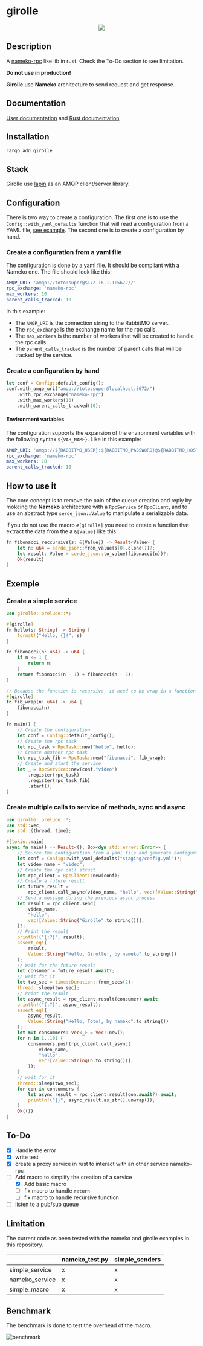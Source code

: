 # girolle


<div align="center">
<img src="girolle.png"></img>
</div>

## Description

A [nameko-rpc](https://github.com/nameko/nameko) like lib in rust. Check the To-Do
section to see limitation.

**Do not use in production!**

**Girolle** use **Nameko** architecture to send request and get response.

## Documentation

[User documentation](https://doubleailes.github.io/girolle/) and [Rust documentation](https://crates.io/crates/girolle)

## Installation

`cargo add girolle`

## Stack

Girolle use [lapin](https://github.com/amqp-rs/lapin) as an AMQP client/server library.

## Configuration

There is two way to create a configuration. The first one is to use the `Config::with_yaml_defaults` function that will read a configuration from
a YAML file, [see example](https://github.com/doubleailes/girolle/blob/main/examples/config.yml). The second one is to create a configuration by hand.

### Create a configuration from a yaml file

The configuration is done by a yaml file. It should be compliant with a Nameko one.
The file should look like this:

```yaml
AMQP_URI: 'amqp://toto:super@$172.16.1.1:5672//'
rpc_exchange: 'nameko-rpc'
max_workers: 10
parent_calls_tracked: 10
```

In this example:
* The `AMQP_URI` is the connection string to the RabbitMQ server.
* The `rpc_exchange` is the exchange name for the rpc calls.
* The `max_workers` is the number of workers that will be created to handle the rpc calls.
* The `parent_calls_tracked` is the number of parent calls that will be tracked by the service.

### Create a configuration by hand

```rust
let conf = Config::default_config();
conf.with_amqp_uri("amqp://toto:super@localhost:5672/")
    .with_rpc_exchange("nameko-rpc")
    .with_max_workers(10)
    .with_parent_calls_tracked(10);
```

#### Environment variables

The configuration supports the expansion of the environment variables with the
following syntax `${VAR_NAME}`. Like in this example:

```yaml
AMQP_URI: 'amqp://${RABBITMQ_USER}:${RABBITMQ_PASSWORD}@${RABBITMQ_HOST}:${RABBITMQ_PORT}/%2f'
rpc_exchange: 'nameko-rpc'
max_workers: 10
parent_calls_tracked: 10
```

## How to use it

The core concept is to remove the pain of the queue creation and reply by
mokcing the **Nameko** architecture with a `RpcService` or `RpcClient`, and to
use an abstract type `serde_json::Value` to manipulate a serializable data.

if you do not use the macro `#[girolle]` you need to create a function that
extract the data from the a `&[Value]` like this:

```rust
fn fibonacci_reccursive(s: &[Value]) -> Result<Value> {
    let n: u64 = serde_json::from_value(s[0].clone())?;
    let result: Value = serde_json::to_value(fibonacci(n))?;
    Ok(result)
}
```

## Exemple

### Create a simple service

```rust
use girolle::prelude::*;

#[girolle]
fn hello(s: String) -> String {
    format!("Hello, {}!", s)
}

fn fibonacci(n: u64) -> u64 {
    if n <= 1 {
        return n;
    }
    return fibonacci(n - 1) + fibonacci(n - 2);
}

// Because the function is recursive, it need to be wrap in a function
#[girolle]
fn fib_wrap(n: u64) -> u64 {
    fibonacci(n)
}

fn main() {
    // Create the configuration
    let conf = Config::default_config();
    // Create the rpc task
    let rpc_task = RpcTask::new("hello", hello);
    // Create another rpc task
    let rpc_task_fib = RpcTask::new("fibonacci", fib_wrap);
    // Create and start the service
    let _ = RpcService::new(conf,"video")
        .register(rpc_task)
        .register(rpc_task_fib)
        .start();
}
```

### Create multiple calls to service of methods, sync and async

```rust
use girolle::prelude::*;
use std::vec;
use std::{thread, time};

#[tokio::main]
async fn main() -> Result<(), Box<dyn std::error::Error>> {
    // Source the configuration from a yaml file and generate configuration
    let conf = Config::with_yaml_defaults("staging/config.yml")?;
    let video_name = "video";
    // Create the rpc call struct
    let rpc_client = RpcClient::new(conf);
    // Create a future result
    let future_result =
        rpc_client.call_async(video_name, "hello", vec![Value::String("Toto".to_string())]);
    // Send a message during the previous async process
    let result = rpc_client.send(
        video_name,
        "hello",
        vec![Value::String("Girolle".to_string())],
    )?;
    // Print the result
    println!("{:?}", result);
    assert_eq!(
        result,
        Value::String("Hello, Girolle!, by nameko".to_string())
    );
    // Wait for the future result
    let consumer = future_result.await?;
    // wait for it
    let two_sec = time::Duration::from_secs(2);
    thread::sleep(two_sec);
    // Print the result
    let async_result = rpc_client.result(consumer).await;
    println!("{:?}", async_result);
    assert_eq!(
        async_result,
        Value::String("Hello, Toto!, by nameko".to_string())
    );
    let mut consummers: Vec<_> = Vec::new();
    for n in 1..101 {
        consummers.push(rpc_client.call_async(
            video_name,
            "hello",
            vec![Value::String(n.to_string())],
        ));
    }
    // wait for it
    thread::sleep(two_sec);
    for con in consummers {
        let async_result = rpc_client.result(con.await?).await;
        println!("{}", async_result.as_str().unwrap());
    }
    Ok(())
}
```

## To-Do

- [x] Handle the error
- [x] write test
- [x] create a proxy service in rust to interact with an other service
nameko-rpc
- [ ] Add macro to simplify the creation of a service
  - [x] Add basic macro
  - [ ] fix macro to handle `return`
  - [ ] fix macro to handle recursive function
- [ ] listen to a pub/sub queue

## Limitation

The current code as been tested with the nameko and girolle examples in this
repository.

|                 | nameko_test.py  | simple_senders    |
|-----------------|-----------------|-------------------|
| simple_service  |       x         |         x         |
| nameko_service  |       x         |         x         |
| simple_macro    |       x         |         x         |

## Benchmark

The benchmark is done to test the overhead of the macro.

![benchmark](./girolle/benches/lines.svg)
